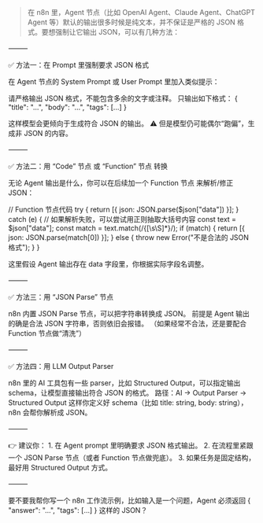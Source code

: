 > 在 n8n 里，Agent 节点（比如 OpenAI Agent、Claude Agent、ChatGPT Agent 等）默认的输出很多时候是纯文本，并不保证是严格的 JSON 格       式。要想强制让它输出 JSON，可以有几种方法：

⸻

✅ 方法一：在 Prompt 里强制要求 JSON 格式

在 Agent 节点的 System Prompt 或 User Prompt 里加入类似提示：

请严格输出 JSON 格式，不能包含多余的文字或注释。
只输出如下格式：
{
  "title": "...",
  "body": "...",
  "tags": [...]
}

这样模型会更倾向于生成符合 JSON 的输出。
⚠️ 但是模型仍可能偶尔“跑偏”，生成非 JSON 的内容。

⸻

✅ 方法二：用 “Code” 节点 或 “Function” 节点 转换

无论 Agent 输出是什么，你可以在后续加一个 Function 节点 来解析/修正 JSON：

// Function 节点代码
try {
  return [{ json: JSON.parse($json["data"]) }];
} catch (e) {
  // 如果解析失败，可以尝试用正则抽取大括号内容
  const text = $json["data"];
  const match = text.match(/\{[\s\S]*\}/);
  if (match) {
    return [{ json: JSON.parse(match[0]) }];
  } else {
    throw new Error("不是合法的 JSON 格式");
  }
}

这里假设 Agent 输出存在 data 字段里，你根据实际字段名调整。

⸻

✅ 方法三：用 “JSON Parse” 节点

n8n 内置 JSON Parse 节点，可以把字符串转换成 JSON。
前提是 Agent 输出的确是合法 JSON 字符串，否则依旧会报错。
（如果经常不合法，还是要配合 Function 节点做“清洗”）

⸻

✅ 方法四：用 LLM Output Parser

n8n 里的 AI 工具包有一些 parser，比如 Structured Output，可以指定输出 schema，让模型直接输出符合 JSON 的格式。
路径：AI → Output Parser → Structured Output
这样你定义好 schema（比如 title: string, body: string），n8n 会帮你解析成 JSON。

⸻

👉 建议你：
	1.	在 Agent prompt 里明确要求 JSON 格式输出。
	2.	在流程里紧跟一个 JSON Parse 节点（或者 Function 节点做兜底）。
	3.	如果任务是固定结构，最好用 Structured Output 方式。

⸻

要不要我帮你写一个 n8n 工作流示例，比如输入是一个问题，Agent 必须返回 { "answer": "...", "tags": [...] } 这样的 JSON？